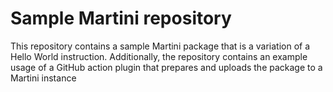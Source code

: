 # Sample Martini repository

This repository contains a sample Martini package that is a variation of a Hello World instruction. Additionally, 
the repository contains an example usage of a GitHub action plugin that prepares and uploads the package to a Martini 
instance